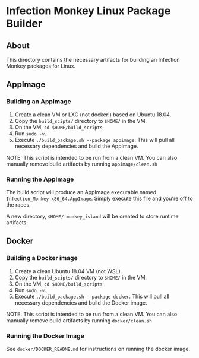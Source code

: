# Infection Monkey Linux Package Builder

## About

This directory contains the necessary artifacts for building an Infection
Monkey packages for Linux.

## AppImage

### Building an AppImage

1. Create a clean VM or LXC (not docker!) based on Ubuntu 18.04.
1. Copy the `build_scipts/` directory to `$HOME/` in the VM.
1. On the VM, `cd $HOME/build_scripts`
1. Run `sudo -v`.
1. Execute `./build_package.sh --package appimage`. This will pull all necessary dependencies
   and build the AppImage.

NOTE: This script is intended to be run from a clean VM. You can also manually
remove build artifacts by running `appimage/clean.sh`

### Running the AppImage

The build script will produce an AppImage executable named
`Infection_Monkey-x86_64.AppImage`. Simply execute this file and you're off to
the races.

A new directory, `$HOME/.monkey_island` will be created to store runtime
artifacts.

## Docker

### Building a Docker image
1. Create a clean Ubuntu 18.04 VM (not WSL).
1. Copy the `build_scipts/` directory to `$HOME/` in the VM.
1. On the VM, `cd $HOME/build_scripts`
1. Run `sudo -v`.
1. Execute `./build_package.sh --package docker`. This will pull all necessary dependencies
   and build the Docker image.

NOTE: This script is intended to be run from a clean VM. You can also manually
remove build artifacts by running `docker/clean.sh`

### Running the Docker Image
See `docker/DOCKER_README.md` for instructions on running the docker image.
